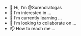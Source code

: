- 👋 Hi, I’m @Surendratogas
- 👀 I’m interested in ...
- 🌱 I’m currently learning ...
- 💞️ I’m looking to collaborate on ...
- 📫 How to reach me ...

<!---
Surendratogas/Surendratogas is a ✨ special ✨ repository because its `README.md` (this file) appears on your GitHub profile.
You can click the Preview link to take a look at your changes.
--->
